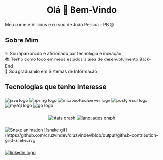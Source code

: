 <h1 align="center">Olá 👋 Bem-Vindo</h1>

###

<p align="left">Meu nome é Vinicius e eu sou de João Pessoa - PB  😄</p>

###

<h2 align="left">Sobre Mim</h2>

###

<p align="left">✨ Sou apaixonado e aficionado por tecnologia e inovação<br>📚 Tenho como foco em meus estudos a área de desenvolvimento Back-End<br>🎯 Sou graduando em Sistemas de Informação</p>

###

<h2 align="left">Tecnologias que tenho interesse</h2>

###

<div align="left">
  <img src="https://cdn.jsdelivr.net/gh/devicons/devicon/icons/java/java-original.svg" height="40" width="52" alt="java logo"  />
  <img src="https://cdn.jsdelivr.net/gh/devicons/devicon/icons/spring/spring-original.svg" height="40" width="52" alt="spring logo"  />
  <img src="https://cdn.jsdelivr.net/gh/devicons/devicon/icons/microsoftsqlserver/microsoftsqlserver-plain.svg" height="40" width="52" alt="microsoftsqlserver logo"  />
  <img src="https://cdn.jsdelivr.net/gh/devicons/devicon/icons/postgresql/postgresql-original.svg" height="40" width="52" alt="postgresql logo"  />
  <img src="https://cdn.jsdelivr.net/gh/devicons/devicon/icons/mysql/mysql-original.svg" height="40" width="52" alt="mysql logo"  />
  <img src="https://cdn.jsdelivr.net/gh/devicons/devicon/icons/go/go-original.svg" height="40" width="52" alt="go logo"  />
</div>

###

<div align="center">
  <img src="https://github-readme-stats.vercel.app/api?hide_title=false&hide_rank=false&show_icons=true&include_all_commits=true&count_private=true&disable_animations=false&theme=dracula&locale=en&hide_border=false&username=cruzvindev" height="150" alt="stats graph"  />
  <img src="https://github-readme-stats.vercel.app/api/top-langs?locale=en&hide_title=false&layout=compact&card_width=320&langs_count=5&theme=dracula&hide_border=false&username=cruzvindev" height="150" alt="languages graph"  />
</div>

###

<div align="left">
</div>

###

<img src="https://raw.githubusercontent.com/cruzvindev/cruzvindev/blob/output/snake.svg" alt="Snake animation" />
![snake gif](https://github.com/cruzvindev/cruzvindev/blob/output/github-contribution-grid-snake.svg)


###

<div align="left">
  <a href="https://www.linkedin.com/in/vinicius-n-cruz/" target="_blank">
    <img src="https://raw.githubusercontent.com/maurodesouza/profile-readme-generator/master/src/assets/icons/social/linkedin/default.svg" width="52" height="40" alt="linkedin logo"  />
  </a>
</div>

###
    
